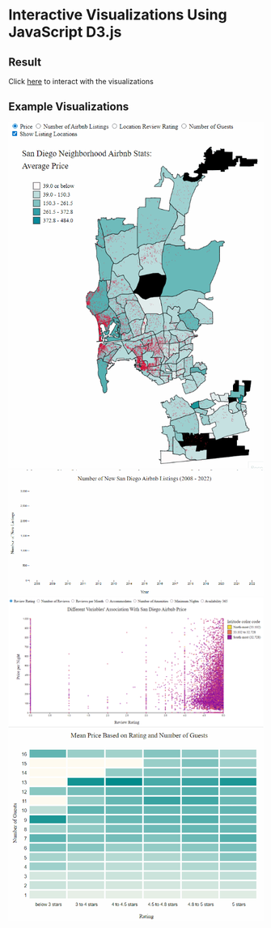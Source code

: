 # Interactive Visualizations Using JavaScript D3.js

## Result

Click [here](https://rawcdn.githack.com/ester-tsai/Airbnb-Visualizations-With-D3.js/blob/main/San%20Diego%20Airbnb%20Data%20Visualization.html) to interact with the visualizations

## Example Visualizations

<img src="images/Airbnb SD Neighborhood Map.gif?raw=true"/>

<img src="images/Airbnb Line Chart.gif?raw=true"/>

<img src="images/Airbnb Scatter Plot.gif?raw=true"/>

<img src="images/Airbnb Heat Map.gif?raw=true"/>
